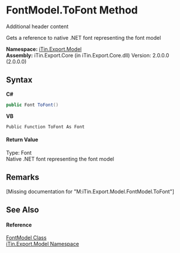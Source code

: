 # FontModel.ToFont Method 
Additional header content 

Gets a reference to native .NET font representing the font model

**Namespace:**&nbsp;<a href="N_iTin_Export_Model">iTin.Export.Model</a><br />**Assembly:**&nbsp;iTin.Export.Core (in iTin.Export.Core.dll) Version: 2.0.0.0 (2.0.0.0)

## Syntax

**C#**<br />
``` C#
public Font ToFont()
```

**VB**<br />
``` VB
Public Function ToFont As Font
```


#### Return Value
Type: Font<br />Native .NET font representing the font model

## Remarks
\[Missing <remarks> documentation for "M:iTin.Export.Model.FontModel.ToFont"\]

## See Also


#### Reference
<a href="T_iTin_Export_Model_FontModel">FontModel Class</a><br /><a href="N_iTin_Export_Model">iTin.Export.Model Namespace</a><br />